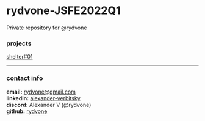 # rydvone-JSFE2022Q1
Private repository for @rydvone

### projects
[shelter#01 ](https://rolling-scopes-school.github.io/rydvone-JSFE2022Q1/shelter/pages/main/index.html)

****
### contact info
 **email:**      rydvone@gmail.com  
 **linkedin:**   [alexander-verbitsky](https://www.linkedin.com/in/alexander-verbitsky-67243921a/ 'linkedin')  
 **discord:**	  Alexander V (@rydvone)  
 **github:**     [rydvone](https://github.com/rydvone)  
 
